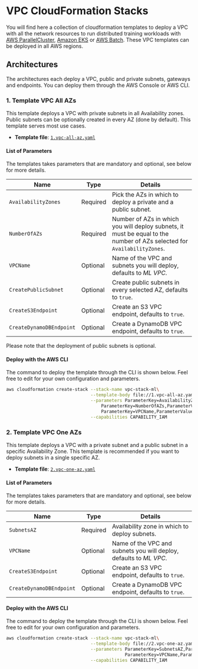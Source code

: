 # VPC CloudFormation Stacks

You will find here a collection of cloudformation templates to deploy a VPC with all the network resources to run distributed training workloads with [AWS ParallelCluster](https://docs.aws.amazon.com/parallelcluster/latest/ug/troubleshooting-v3.html), [Amazon EKS](https://docs.aws.amazon.com/eks/latest/userguide/what-is-eks.html) or [AWS Batch](https://docs.aws.amazon.com/batch/latest/userguide/what-is-batch.html). These VPC templates can be deployed in all AWS regions.

## Architectures

The architectures each deploy a VPC, public and private subnets, gateways and endpoints. You can deploy them through the AWS Console or AWS CLI.

### 1. Template VPC All AZs

This template deploys a VPC with private subnets in all Availability zones. Public subnets can be optionally created in every AZ (done by default). This template serves most use cases.

- **Template file**: [`1.vpc-all-az.yaml`](./1.vpc-all-az.yaml)


#### List of Parameters

The templates takes parameters that are mandatory and optional, see below for more details.

| Name                    | Type        | Details                                                           |
|-------------------------|-------------|-------------------------------------------------------------------|
| `AvailabilityZones`     | Required    | Pick the AZs in which to deploy a private and a public subnet.   |
| `NumberOfAZs`           | Required    | Number of AZs in which you will deploy subnets, it must be equal to the number of AZs selected for `AvailabilityZones`.|
| `VPCName`               | Optional    | Name of the VPC and subnets you will deploy, defaults to *ML VPC*.|
| `CreatePublicSubnet`    | Optional    | Create public subnets in every selected AZ, defaults to `true`.   |
| `CreateS3Endpoint`      | Optional    | Create an S3 VPC endpoint, defaults to `true`.                    |
| `CreateDynamoDBEndpoint`| Optional    | Create a DynamoDB VPC endpoint, defaults to `true`.               |

Please note that the deployment of public subnets is optional.

#### Deploy with the AWS CLI

The command to deploy the template through the CLI is shown below. Feel free to edit for your own configuration and parameters.


```bash
aws cloudformation create-stack --stack-name vpc-stack-ml\
                                --template-body file://1.vpc-all-az.yaml \
                                --parameters ParameterKey=AvailabilityZones,ParameterValue=us-east-1a\\,us-east-1b\\,us-east-1c\\,us-east-1d\\,us-east-1e\\,us-east-1f\
                                    ParameterKey=NumberOfAZs,ParameterValue=6 \
                                    ParameterKey=VPCName,ParameterValue="ML HPC VPC" \
                                --capabilities CAPABILITY_IAM
```

### 2. Template VPC One AZs

This template deploys a VPC with a private subnet and a public subnet in a specific Availability Zone. This template is recommended if you want to deploy subnets in a single specific AZ.

- **Template file**: [`2.vpc-one-az.yaml`](./2.vpc-one-az.yaml)

#### List of Parameters

The templates takes parameters that are mandatory and optional, see below for more details.

| Name                    | Type        | Details                                                           |
|-------------------------|-------------|-------------------------------------------------------------------|
| `SubnetsAZ`             | Required    | Availability zone in which to deploy subnets. |
| `VPCName`               | Optional    | Name of the VPC and subnets you will deploy, defaults to *ML VPC*.|
| `CreateS3Endpoint`      | Optional    | Create an S3 VPC endpoint, defaults to `true`.                    |
| `CreateDynamoDBEndpoint`| Optional    | Create a DynamoDB VPC endpoint, defaults to `true`.               |


#### Deploy with the AWS CLI

The command to deploy the template through the CLI is shown below. Feel free to edit for your own configuration and parameters.


```bash
aws cloudformation create-stack --stack-name vpc-stack-ml\
                                --template-body file://2.vpc-one-az.yaml \
                                --parameters ParameterKey=SubnetsAZ,ParameterValue=us-east-1a \
                                             ParameterKey=VPCName,ParameterValue="ML HPC VPC" \
                                --capabilities CAPABILITY_IAM
```
